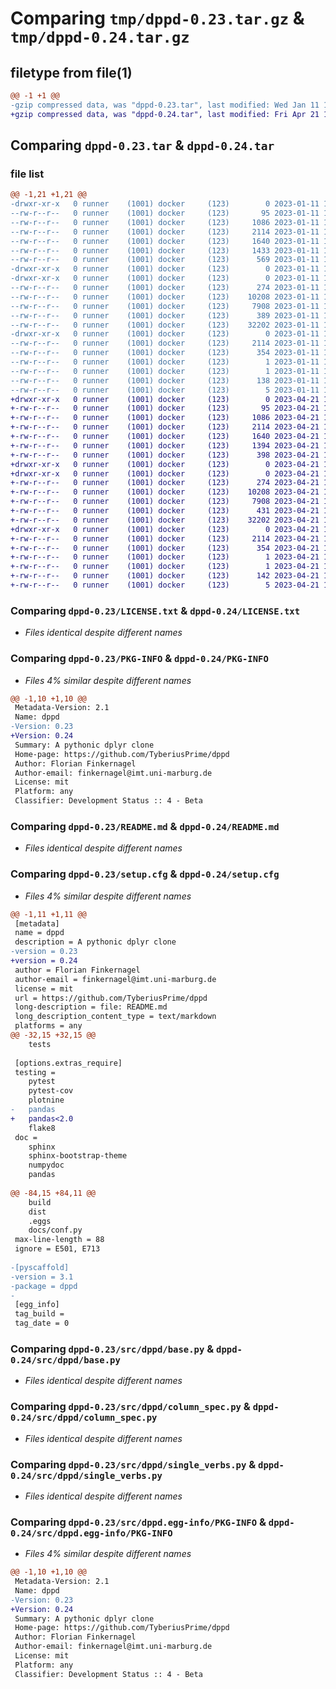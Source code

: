 # Comparing `tmp/dppd-0.23.tar.gz` & `tmp/dppd-0.24.tar.gz`

## filetype from file(1)

```diff
@@ -1 +1 @@
-gzip compressed data, was "dppd-0.23.tar", last modified: Wed Jan 11 13:03:08 2023, max compression
+gzip compressed data, was "dppd-0.24.tar", last modified: Fri Apr 21 14:17:12 2023, max compression
```

## Comparing `dppd-0.23.tar` & `dppd-0.24.tar`

### file list

```diff
@@ -1,21 +1,21 @@
-drwxr-xr-x   0 runner    (1001) docker     (123)        0 2023-01-11 13:03:08.727392 dppd-0.23/
--rw-r--r--   0 runner    (1001) docker     (123)       95 2023-01-11 13:03:07.000000 dppd-0.23/AUTHORS.rst
--rw-r--r--   0 runner    (1001) docker     (123)     1086 2023-01-11 13:03:07.000000 dppd-0.23/LICENSE.txt
--rw-r--r--   0 runner    (1001) docker     (123)     2114 2023-01-11 13:03:08.727392 dppd-0.23/PKG-INFO
--rw-r--r--   0 runner    (1001) docker     (123)     1640 2023-01-11 13:03:07.000000 dppd-0.23/README.md
--rw-r--r--   0 runner    (1001) docker     (123)     1433 2023-01-11 13:03:08.731392 dppd-0.23/setup.cfg
--rw-r--r--   0 runner    (1001) docker     (123)      569 2023-01-11 13:03:07.000000 dppd-0.23/setup.py
-drwxr-xr-x   0 runner    (1001) docker     (123)        0 2023-01-11 13:03:08.727392 dppd-0.23/src/
-drwxr-xr-x   0 runner    (1001) docker     (123)        0 2023-01-11 13:03:08.727392 dppd-0.23/src/dppd/
--rw-r--r--   0 runner    (1001) docker     (123)      274 2023-01-11 13:03:07.000000 dppd-0.23/src/dppd/__init__.py
--rw-r--r--   0 runner    (1001) docker     (123)    10208 2023-01-11 13:03:07.000000 dppd-0.23/src/dppd/base.py
--rw-r--r--   0 runner    (1001) docker     (123)     7908 2023-01-11 13:03:07.000000 dppd-0.23/src/dppd/column_spec.py
--rw-r--r--   0 runner    (1001) docker     (123)      389 2023-01-11 13:03:07.000000 dppd-0.23/src/dppd/non_df_verbs.py
--rw-r--r--   0 runner    (1001) docker     (123)    32202 2023-01-11 13:03:07.000000 dppd-0.23/src/dppd/single_verbs.py
-drwxr-xr-x   0 runner    (1001) docker     (123)        0 2023-01-11 13:03:08.727392 dppd-0.23/src/dppd.egg-info/
--rw-r--r--   0 runner    (1001) docker     (123)     2114 2023-01-11 13:03:08.000000 dppd-0.23/src/dppd.egg-info/PKG-INFO
--rw-r--r--   0 runner    (1001) docker     (123)      354 2023-01-11 13:03:08.000000 dppd-0.23/src/dppd.egg-info/SOURCES.txt
--rw-r--r--   0 runner    (1001) docker     (123)        1 2023-01-11 13:03:08.000000 dppd-0.23/src/dppd.egg-info/dependency_links.txt
--rw-r--r--   0 runner    (1001) docker     (123)        1 2023-01-11 13:03:08.000000 dppd-0.23/src/dppd.egg-info/not-zip-safe
--rw-r--r--   0 runner    (1001) docker     (123)      138 2023-01-11 13:03:08.000000 dppd-0.23/src/dppd.egg-info/requires.txt
--rw-r--r--   0 runner    (1001) docker     (123)        5 2023-01-11 13:03:08.000000 dppd-0.23/src/dppd.egg-info/top_level.txt
+drwxr-xr-x   0 runner    (1001) docker     (123)        0 2023-04-21 14:17:12.968408 dppd-0.24/
+-rw-r--r--   0 runner    (1001) docker     (123)       95 2023-04-21 14:17:11.000000 dppd-0.24/AUTHORS.rst
+-rw-r--r--   0 runner    (1001) docker     (123)     1086 2023-04-21 14:17:11.000000 dppd-0.24/LICENSE.txt
+-rw-r--r--   0 runner    (1001) docker     (123)     2114 2023-04-21 14:17:12.968408 dppd-0.24/PKG-INFO
+-rw-r--r--   0 runner    (1001) docker     (123)     1640 2023-04-21 14:17:11.000000 dppd-0.24/README.md
+-rw-r--r--   0 runner    (1001) docker     (123)     1394 2023-04-21 14:17:12.968408 dppd-0.24/setup.cfg
+-rw-r--r--   0 runner    (1001) docker     (123)      398 2023-04-21 14:17:11.000000 dppd-0.24/setup.py
+drwxr-xr-x   0 runner    (1001) docker     (123)        0 2023-04-21 14:17:12.960408 dppd-0.24/src/
+drwxr-xr-x   0 runner    (1001) docker     (123)        0 2023-04-21 14:17:12.964408 dppd-0.24/src/dppd/
+-rw-r--r--   0 runner    (1001) docker     (123)      274 2023-04-21 14:17:11.000000 dppd-0.24/src/dppd/__init__.py
+-rw-r--r--   0 runner    (1001) docker     (123)    10208 2023-04-21 14:17:11.000000 dppd-0.24/src/dppd/base.py
+-rw-r--r--   0 runner    (1001) docker     (123)     7908 2023-04-21 14:17:11.000000 dppd-0.24/src/dppd/column_spec.py
+-rw-r--r--   0 runner    (1001) docker     (123)      431 2023-04-21 14:17:11.000000 dppd-0.24/src/dppd/non_df_verbs.py
+-rw-r--r--   0 runner    (1001) docker     (123)    32202 2023-04-21 14:17:11.000000 dppd-0.24/src/dppd/single_verbs.py
+drwxr-xr-x   0 runner    (1001) docker     (123)        0 2023-04-21 14:17:12.968408 dppd-0.24/src/dppd.egg-info/
+-rw-r--r--   0 runner    (1001) docker     (123)     2114 2023-04-21 14:17:12.000000 dppd-0.24/src/dppd.egg-info/PKG-INFO
+-rw-r--r--   0 runner    (1001) docker     (123)      354 2023-04-21 14:17:12.000000 dppd-0.24/src/dppd.egg-info/SOURCES.txt
+-rw-r--r--   0 runner    (1001) docker     (123)        1 2023-04-21 14:17:12.000000 dppd-0.24/src/dppd.egg-info/dependency_links.txt
+-rw-r--r--   0 runner    (1001) docker     (123)        1 2023-04-21 14:17:12.000000 dppd-0.24/src/dppd.egg-info/not-zip-safe
+-rw-r--r--   0 runner    (1001) docker     (123)      142 2023-04-21 14:17:12.000000 dppd-0.24/src/dppd.egg-info/requires.txt
+-rw-r--r--   0 runner    (1001) docker     (123)        5 2023-04-21 14:17:12.000000 dppd-0.24/src/dppd.egg-info/top_level.txt
```

### Comparing `dppd-0.23/LICENSE.txt` & `dppd-0.24/LICENSE.txt`

 * *Files identical despite different names*

### Comparing `dppd-0.23/PKG-INFO` & `dppd-0.24/PKG-INFO`

 * *Files 4% similar despite different names*

```diff
@@ -1,10 +1,10 @@
 Metadata-Version: 2.1
 Name: dppd
-Version: 0.23
+Version: 0.24
 Summary: A pythonic dplyr clone
 Home-page: https://github.com/TyberiusPrime/dppd
 Author: Florian Finkernagel
 Author-email: finkernagel@imt.uni-marburg.de
 License: mit
 Platform: any
 Classifier: Development Status :: 4 - Beta
```

### Comparing `dppd-0.23/README.md` & `dppd-0.24/README.md`

 * *Files identical despite different names*

### Comparing `dppd-0.23/setup.cfg` & `dppd-0.24/setup.cfg`

 * *Files 4% similar despite different names*

```diff
@@ -1,11 +1,11 @@
 [metadata]
 name = dppd
 description = A pythonic dplyr clone
-version = 0.23
+version = 0.24
 author = Florian Finkernagel
 author-email = finkernagel@imt.uni-marburg.de
 license = mit
 url = https://github.com/TyberiusPrime/dppd
 long-description = file: README.md
 long_description_content_type = text/markdown
 platforms = any
@@ -32,15 +32,15 @@
 	tests
 
 [options.extras_require]
 testing = 
 	pytest
 	pytest-cov
 	plotnine
-	pandas
+	pandas<2.0
 	flake8
 doc = 
 	sphinx
 	sphinx-bootstrap-theme
 	numpydoc
 	pandas
 
@@ -84,15 +84,11 @@
 	build
 	dist
 	.eggs
 	docs/conf.py
 max-line-length = 88
 ignore = E501, E713
 
-[pyscaffold]
-version = 3.1
-package = dppd
-
 [egg_info]
 tag_build = 
 tag_date = 0
```

### Comparing `dppd-0.23/src/dppd/base.py` & `dppd-0.24/src/dppd/base.py`

 * *Files identical despite different names*

### Comparing `dppd-0.23/src/dppd/column_spec.py` & `dppd-0.24/src/dppd/column_spec.py`

 * *Files identical despite different names*

### Comparing `dppd-0.23/src/dppd/single_verbs.py` & `dppd-0.24/src/dppd/single_verbs.py`

 * *Files identical despite different names*

### Comparing `dppd-0.23/src/dppd.egg-info/PKG-INFO` & `dppd-0.24/src/dppd.egg-info/PKG-INFO`

 * *Files 4% similar despite different names*

```diff
@@ -1,10 +1,10 @@
 Metadata-Version: 2.1
 Name: dppd
-Version: 0.23
+Version: 0.24
 Summary: A pythonic dplyr clone
 Home-page: https://github.com/TyberiusPrime/dppd
 Author: Florian Finkernagel
 Author-email: finkernagel@imt.uni-marburg.de
 License: mit
 Platform: any
 Classifier: Development Status :: 4 - Beta
```

